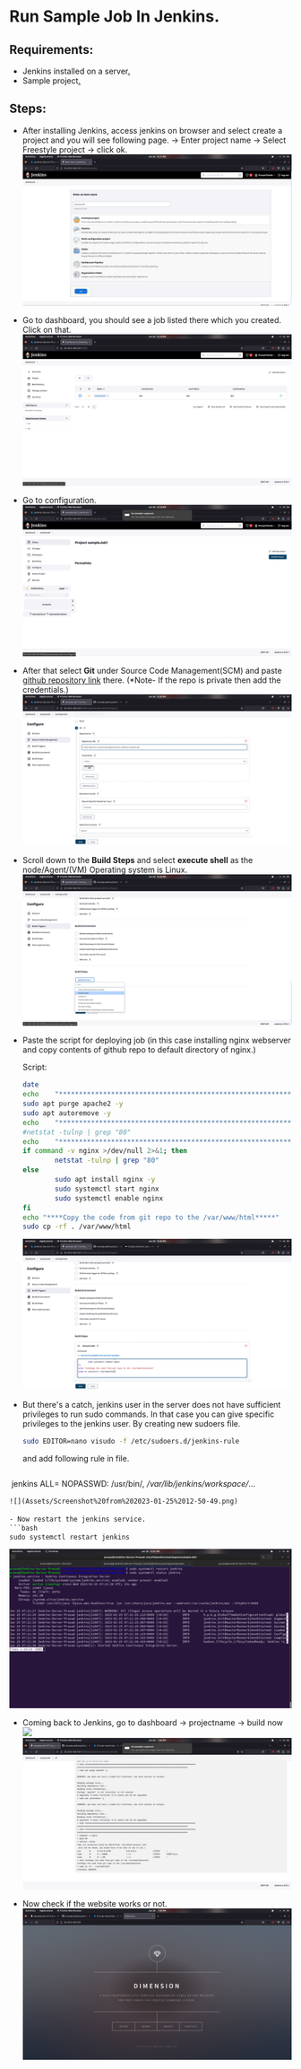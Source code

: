 # Run Sample Job In Jenkins.

## Requirements:

- Jenkins installed on a server[.](1.11.1-Jenkins-Installation-On-Server.md)
- Sample project[.](https://github.com/cloudacademy/static-website-example.git)

## Steps:

- After installing Jenkins, access jenkins on browser and select create a project and you will see following page. -> Enter project name -> Select Freestyle project -> click ok.
  ![](Assets/Screenshot%20from%202023-01-25%2012-17-21.png)

- Go to dashboard, you should see a job listed there which you created. Click on that.
  ![](Assets/Screenshot%20from%202023-01-25%2012-19-43.png)

- Go to configuration.
  ![](Assets/Screenshot%20from%202023-01-25%2012-19-46.png)

- After that select **Git** under Source Code Management(SCM) and paste [github repository link](https://github.com/cloudacademy/static-website-example) there. (\*Note- If the repo is private then add the credentials.)
  ![](Assets/Screenshot%20from%202023-01-25%2012-20-27.png)

- Scroll down to the **Build Steps** and select **execute shell** as the node/Agent/(VM) Operating system is Linux.
  ![](Assets/Screenshot%20from%202023-01-25%2012-20-44.png)

- Paste the script for deploying job (in this case installing nginx webserver and copy contents of github repo to default directory of nginx.)

  Script:

  ```bash
  date
  echo    "***************************************************************************************************"
  sudo apt purge apache2 -y
  sudo apt autoremove -y
  echo    "***************************************************************************************************"
  #netstat -tulnp | grep "80"
  echo    "***************************************************************************************************"
  if command -v nginx >/dev/null 2>&1; then
          netstat -tulnp | grep "80"
  else
          sudo apt install nginx -y
          sudo systemctl start nginx
          sudo systemctl enable nginx
  fi
  echo "****Copy the code from git repo to the /var/www/html*****"
  sudo cp -rf . /var/www/html

  ```

  ![](Assets/Screenshot%20from%202023-01-25%2012-30-39.png)

- But there's a catch, jenkins user in the server does not have sufficient privileges to run sudo commands. In that case you can give specific privileges to the jenkins user. By creating new sudoers file.
  ```bash
  sudo EDITOR=nano visudo -f /etc/sudoers.d/jenkins-rule
  ```
  and add following rule in file.
   
  ```bash
​  jenkins ALL= NOPASSWD: /usr/bin/*, /var/lib/jenkins/workspace/*…
  ```
  ![](Assets/Screenshot%20from%202023-01-25%2012-50-49.png)

- Now restart the jenkins service.
  ```bash
 sudo systemctl restart jenkins
  ```
  ![](Assets/Screenshot%20from%202023-01-25%2012-51-56.png)

- Coming back to Jenkins, go to dashboard -> projectname -> build now
  ![](Screenshot%20from%202023-01-25%2013-04-36.png)
  ![](Assets/Screenshot%20from%202023-01-25%2013-04-38.png)

- Now check if the website works or not.
  ![](Assets/Screenshot%20from%202023-01-25%2013-04-47.png)
